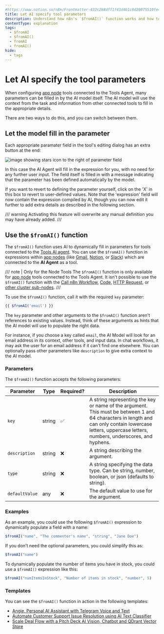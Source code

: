```yaml
---
#https://www.notion.so/n8n/Frontmatter-432c2b8dff1f43d4b1c8d20075510fe4
title: Let AI specify tool parameters
description: Understand how n8n's `$fromAI()` function works and how to use it to dynamically populate parameters for AI app tools, or use the 
contentType: explanation
tags:
  - $fromAI
  - $fromAI()
  - fromAI
  - fromAI()
hide:
  - tags
---
```


# Let AI specify the tool parameters

When configuring [app node](/integrations/builtin/app-nodes/) tools connected to the Tools Agent, many parameters can be filled in by the AI model itself. The AI model will use the context from the task and information from other connected tools to fill in the appropriate details.

There are two ways to do this, and you can switch between them.

## Let the model fill in the parameter

Each appropriate paramater field in the tool's editing dialog has an extra button at the end:

![image showing stars icon to the right of parameter field](_images/advanced-ai/ai-stars.png)

In this case the AI Agent will fill in the expression for you, with no need for any further user input.
The field itself is filled in with a message indicating that the parameter has been defined automatically by the model.

If you want to revert to defining the parameter yourself, click on the 'X' in this box to revert to user-defined values. Note that the 'expression' field will now contain the expression compiled by AI, though you can now edit it further to add extra details as described in the following section.

/// warning 
Activating this feature will overwrite any manual definition you may have already added.
///

## Use the `$fromAI()` function 

The `$fromAI()` function uses AI to dynamically fill in parameters for tools connected to the [Tools AI agent](/integrations/builtin/cluster-nodes/root-nodes/n8n-nodes-langchain.agent/tools-agent/).  You can use the `$fromAI()` function in expressions within [app nodes](/integrations/builtin/app-nodes/) (like [Gmail](/integrations/builtin/app-nodes/n8n-nodes-base.gmail/), [Notion](/integrations/builtin/app-nodes/n8n-nodes-base.notion/), or [Slack](/integrations/builtin/app-nodes/n8n-nodes-base.slack/)) which are connected to the **AI Agent** as a tool.

/// note | Only for the Node Tools
The `$fromAI()` function is only available for [app node](/integrations/builtin/app-nodes/) tools connected to the Tools Agent. It isn't possible to use the `$fromAI()` function with the [Call n8n Workflow](/integrations/builtin/cluster-nodes/sub-nodes/n8n-nodes-langchain.toolworkflow/), [Code](/integrations/builtin/cluster-nodes/sub-nodes/n8n-nodes-langchain.toolcode/), [HTTP Request](/integrations/builtin/cluster-nodes/sub-nodes/n8n-nodes-langchain.toolhttprequest/), or [other cluster sub-nodes](/integrations/builtin/cluster-nodes/sub-nodes/).
///

To use the `$fromAI()` function, call it with the required `key` parameter:

```javascript
{{ $fromAI('email') }}
```

The `key` parameter and other arguments to the `$fromAI()` function aren't references to existing values. Instead, think of these arguments as hints that the AI model will use to populate the right data.

For instance, if you choose a key called `email`, the AI Model will look for an email address in its context, other tools, and input data. In chat workflows, it may ask the user for an email address if it can't find one elsewhere. You can optionally pass other parameters like `description` to give extra context to the AI model.

### Parameters

The `$fromAI()` function accepts the following parameters:

<!-- vale off -->

| Parameter | Type | Required? | Description |
| --------- | ---- | --------- | ----------- |
| `key` | string | :white_check_mark: | A string representing the key or name of the argument. This must be between 1 and 64 characters in length and can only contain lowercase letters, uppercase letters, numbers, underscores, and hyphens. |
| `description` | string | :x: | A string describing the argument. |
| `type` | string | :x: | A string specifying the data type. Can be string, number, boolean, or json (defaults to string). |
| `defaultValue` | any | :x: | The default value to use for the argument. |

<!-- vale on -->

### Examples

As an example, you could use the following `$fromAI()` expression to dynamically populate a field with a name:

```javascript
$fromAI("name", "The commenter's name", "string", "Jane Doe")
```

If you don't need the optional parameters, you could simplify this as:

```javascript
$fromAI("name")
```

To dynamically populate the number of items you have in stock, you could use a `$fromAI()` expression like this:

```javascript
$fromAI("numItemsInStock", "Number of items in stock", "number", 5)
```

### Templates

You can see the `$fromAI()` function in action in the following templates:

* [Angie, Personal AI Assistant with Telegram Voice and Text](https://n8n.io/workflows/2462-angie-personal-ai-assistant-with-telegram-voice-and-text/)
* [Automate Customer Support Issue Resolution using AI Text Classifier](https://n8n.io/workflows/2468-automate-customer-support-issue-resolution-using-ai-text-classifier/)
* [Scale Deal Flow with a Pitch Deck AI Vision, Chatbot and QDrant Vector Store](https://n8n.io/workflows/2464-scale-deal-flow-with-a-pitch-deck-ai-vision-chatbot-and-qdrant-vector-store/)
